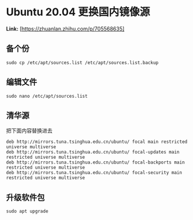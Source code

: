 # Ubuntu 20.04 更换国内镜像源



 **Link:** [https://zhuanlan.zhihu.com/p/705568635]

## 备个份  
```
sudo cp /etc/apt/sources.list /etc/apt/sources.list.backup
```
## 编辑文件  
```
sudo nano /etc/apt/sources.list
```
## 清华源  

把下面内容替换进去

```
deb http://mirrors.tuna.tsinghua.edu.cn/ubuntu/ focal main restricted universe multiverse
deb http://mirrors.tuna.tsinghua.edu.cn/ubuntu/ focal-updates main restricted universe multiverse
deb http://mirrors.tuna.tsinghua.edu.cn/ubuntu/ focal-backports main restricted universe multiverse
deb http://mirrors.tuna.tsinghua.edu.cn/ubuntu/ focal-security main restricted universe multiverse
```
## 升级软件包  
```
sudo apt upgrade
```
